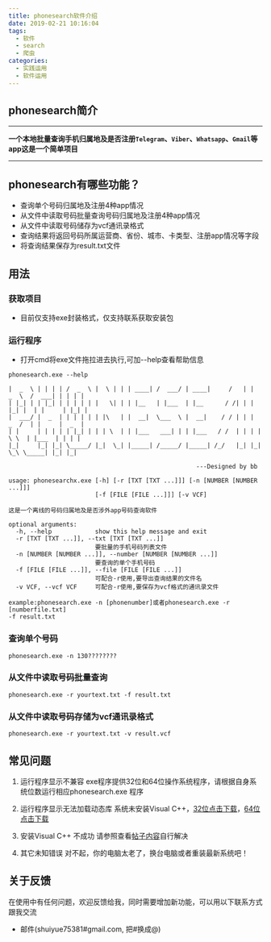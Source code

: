 ```yaml
---
title: phonesearch软件介绍
date: 2019-02-21 10:16:04
tags: 
  - 软件
  - search
  - 爬虫
categories:
  - 实践运用
  - 软件运用
---
```

## phonesearch简介

---
 __一个本地批量查询手机归属地及是否注册`Telegram`、`Viber`、`Whatsapp`、`Gmail`等app这是一个简单项目__

---

## phonesearch有哪些功能？

* 查询单个号码归属地及注册4种app情况
* 从文件中读取号码批量查询号码归属地及注册4种app情况
* 从文件中读取号码储存为vcf通讯录格式
* 查询结果将返回号码所属运营商、省份、城市、卡类型、注册app情况等字段
* 将查询结果保存为result.txt文件

## 用法
<!--more-->
### 获取项目
- 目前仅支持exe封装格式，仅支持联系获取安装包


### 运行程序
- 打开cmd将exe文件拖拉进去执行,可加--help查看帮助信息

```
phonesearch.exe --help
```

```
|  _  \ | | | | /  _  \ |  \ | | | ____| /  ___/ | ____|     /   | |  _  \  /  ___| | | | |
| |_| | | |_| | | | | | |   \| | | |__   | |___  | |__      / /| | | |_| |  | |     | |_| |
|  ___/ |  _  | | | | | | |\   | |  __|  \___  \ |  __|    / / | | |  _  /  | |     |  _  |
| |     | | | | | |_| | | | \  | | |___   ___| | | |___   / /  | | | | \ \  | |___  | | | |
|_|     |_| |_| \_____/ |_|  \_| |_____| /_____/ |_____| /_/   |_| |_|  \_\ \_____| |_| |_|

                                                    ---Designed by bb

usage: phonesearchx.exe [-h] [-r [TXT [TXT ...]]] [-n [NUMBER [NUMBER ...]]]
                        [-f [FILE [FILE ...]]] [-v VCF]

这是一个离线的号码归属地及是否涉外app号码查询软件

optional arguments:
  -h, --help            show this help message and exit
  -r [TXT [TXT ...]], --txt [TXT [TXT ...]]
                        要批量的手机号码列表文件
  -n [NUMBER [NUMBER ...]], --number [NUMBER [NUMBER ...]]
                        要查询的单个手机号码
  -f [FILE [FILE ...]], --file [FILE [FILE ...]]
                        可配合-r使用,要导出查询结果的文件名
  -v VCF, --vcf VCF     可配合-r使用,要保存为vcf格式的通讯录文件

example:phonesearch.exe -n [phonenumber]或者phonesearch.exe -r [numberfile.txt]
-f result.txt
```

### 查询单个号码

``` 
phonesearch.exe -n 130????????
```
### 从文件中读取号码批量查询

``` 
phonesearch.exe -r yourtext.txt -f result.txt
```
### 从文件中读取号码存储为vcf通讯录格式

``` 
phonesearch.exe -r yourtext.txt -v result.vcf
```

## 常见问题
1. 运行程序显示不兼容
exe程序提供32位和64位操作系统程序，请根据自身系统位数运行相应phonesearch.exe 程序

2. 运行程序显示无法加载动态库
系统未安装Visual C++，[32位点击下载](download.microsoft.com/download/9/3/F/93FCF1E7-E6A4-478B-96E7-D4B285925B00/vc_redist.x86.exe)，[64位点击下载](download.microsoft.com/download/9/3/F/93FCF1E7-E6A4-478B-96E7-D4B285925B00/vc_redist.x64.exe)

3. 安装Visual C++ 不成功
请参照查看[帖子内容](https://appuals.com/how-to-fix-the-procedure-entry-point-ucrtbase-terminate-is-missing-or-could-not-be-located/)自行解决

4. 其它未知错误
对不起，你的电脑太老了，换台电脑或者重装最新系统吧！

## 关于反馈
在使用中有任何问题，欢迎反馈给我，同时需要增加新功能，可以用以下联系方式跟我交流
- 邮件(shuiyue75381#gmail.com, 把#换成@)




